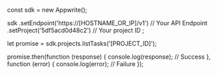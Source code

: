 const sdk = new Appwrite();

sdk
    .setEndpoint('https://[HOSTNAME_OR_IP]/v1') // Your API Endpoint
    .setProject('5df5acd0d48c2') // Your project ID
;

let promise = sdk.projects.listTasks('[PROJECT_ID]');

promise.then(function (response) {
    console.log(response); // Success
}, function (error) {
    console.log(error); // Failure
});